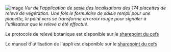 

![image](https://user-images.githubusercontent.com/39738426/124921445-b36bc500-dff8-11eb-8ee6-16086edb09f9.png)
*Vur de l'application de sasie des localisations des 174 placettes de relevé de végétation. Une fois le formulaire de saisie rempli pour une placette, le point vers se transforme en croix rouge pour signaler à l'utilisateur que le relevé a été effectué.*

Le protocole de relevé botanique est disponible sur le [sharepoint du cefs](https://sites.inrae.fr/site/cefs/UNITE_UR0035/Qualite/Manuel_Qualite_CEFS/_layouts/15/WopiFrame.aspx?sourcedoc=/site/cefs/UNITE_UR0035/Qualite/Manuel_Qualite_CEFS/Documents%20partages/Protocoles_valid%C3%A9s/suivi_veget_dispo_alimentaire/CEFS_relev%C3%A9s_botaniques_V01.docx&action=default)

Le manuel d'utilisation de l'appli est disponible sur le [sharepoint du cefs](https://sites.inrae.fr/site/cefs/UNITE_UR0035/Qualite/Manuel_Qualite_CEFS/_layouts/15/WopiFrame.aspx?sourcedoc=/site/cefs/UNITE_UR0035/Qualite/Manuel_Qualite_CEFS/Documents%20partages/Protocoles_valid%C3%A9s/suivi_veget_dispo_alimentaire/CEFS_relev%C3%A9s_botaniques_saisie_V01.docx&action=default)
